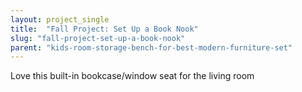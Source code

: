 ```yaml
---
layout: project_single
title:  "Fall Project: Set Up a Book Nook"
slug: "fall-project-set-up-a-book-nook"
parent: "kids-room-storage-bench-for-best-modern-furniture-set"
---
```

Love this built-in bookcase/window seat for the living room